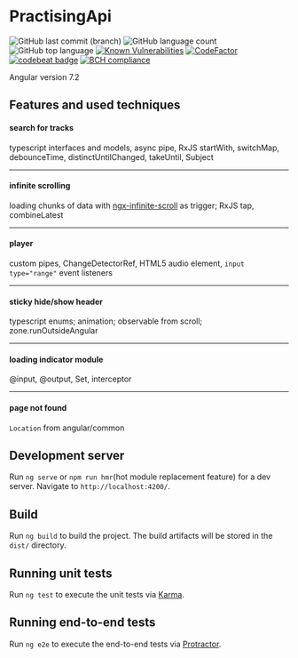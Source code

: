 # PractisingApi
![GitHub last commit (branch)](https://img.shields.io/github/last-commit/Smollet777/practising-api/dev.svg?color=important)
![GitHub language count](https://img.shields.io/github/languages/count/smollet777/practising-api.svg)
![GitHub top language](https://img.shields.io/github/languages/top/smollet777/practising-api.svg)
[![Known Vulnerabilities](https://snyk.io/test/github/smollet777/practising-api/badge.svg)](https://snyk.io/test/github/smollet777/practising-api)
[![CodeFactor](https://www.codefactor.io/repository/github/smollet777/practising-api/badge)](https://www.codefactor.io/repository/github/smollet777/practising-api)
[![codebeat badge](https://codebeat.co/badges/b52d37ae-bb8e-4848-97f9-13f51c4b9aad)](https://codebeat.co/projects/github-com-smollet777-practising-api-dev)
[![BCH compliance](https://bettercodehub.com/edge/badge/Smollet777/practising-api?branch=master)](https://bettercodehub.com/)

Angular version 7.2

## Features and used techniques

#### search for tracks
typescript interfaces and models, async pipe, RxJS startWith, switchMap, debounceTime, distinctUntilChanged, takeUntil, Subject

***

#### infinite scrolling
loading chunks of data with [ngx-infinite-scroll](https://www.npmjs.com/package/ngx-infinite-scroll) as trigger;
RxJS tap, combineLatest

***

#### player
custom pipes, ChangeDetectorRef, HTML5 audio element, `input type="range"` event listeners

***

#### sticky hide/show header 
typescript enums; animation; observable from scroll; zone.runOutsideAngular

***

#### loading indicator module
@input, @output, Set, interceptor

***

#### page not found
`Location` from angular/common

## Development server

Run `ng serve` or `npm run hmr`(hot module replacement feature) for a dev server. Navigate to `http://localhost:4200/`. 

## Build

Run `ng build` to build the project. The build artifacts will be stored in the `dist/` directory. 

## Running unit tests

Run `ng test` to execute the unit tests via [Karma](https://karma-runner.github.io).

## Running end-to-end tests

Run `ng e2e` to execute the end-to-end tests via [Protractor](http://www.protractortest.org/).